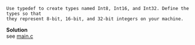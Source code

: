 ```
Use typedef to create types named Int8, Int16, and Int32. Define the types so that
they represent 8-bit, 16-bit, and 32-bit integers on your machine.
```

**Solution**  
see [main.c](./main.c)